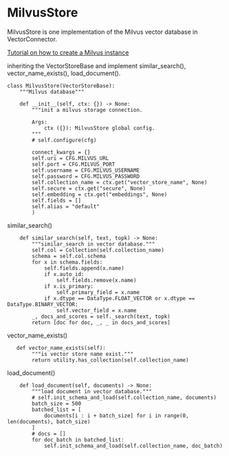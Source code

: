 MilvusStore
==================================
MilvusStore is one implementation of the Milvus vector database in VectorConnector.

[Tutorial on how to create a Milvus instance](https://milvus.io/docs/install_standalone-docker.md)

inheriting the VectorStoreBase and implement similar_search(), vector_name_exists(), load_document().
```
class MilvusStore(VectorStoreBase):
    """Milvus database"""

    def __init__(self, ctx: {}) -> None:
        """init a milvus storage connection.

        Args:
            ctx ({}): MilvusStore global config.
        """
        # self.configure(cfg)

        connect_kwargs = {}
        self.uri = CFG.MILVUS_URL
        self.port = CFG.MILVUS_PORT
        self.username = CFG.MILVUS_USERNAME
        self.password = CFG.MILVUS_PASSWORD
        self.collection_name = ctx.get("vector_store_name", None)
        self.secure = ctx.get("secure", None)
        self.embedding = ctx.get("embeddings", None)
        self.fields = []
        self.alias = "default"
        )
```

similar_search()

```
    def similar_search(self, text, topk) -> None:
        """similar_search in vector database."""
        self.col = Collection(self.collection_name)
        schema = self.col.schema
        for x in schema.fields:
            self.fields.append(x.name)
            if x.auto_id:
                self.fields.remove(x.name)
            if x.is_primary:
                self.primary_field = x.name
            if x.dtype == DataType.FLOAT_VECTOR or x.dtype == DataType.BINARY_VECTOR:
                self.vector_field = x.name
        _, docs_and_scores = self._search(text, topk)
        return [doc for doc, _, _ in docs_and_scores]

```

vector_name_exists()

```
   def vector_name_exists(self):
        """is vector store name exist."""
        return utility.has_collection(self.collection_name)

```

load_document()

```
    def load_document(self, documents) -> None:
        """load document in vector database."""
        # self.init_schema_and_load(self.collection_name, documents)
        batch_size = 500
        batched_list = [
            documents[i : i + batch_size] for i in range(0, len(documents), batch_size)
        ]
        # docs = []
        for doc_batch in batched_list:
            self.init_schema_and_load(self.collection_name, doc_batch)
```
